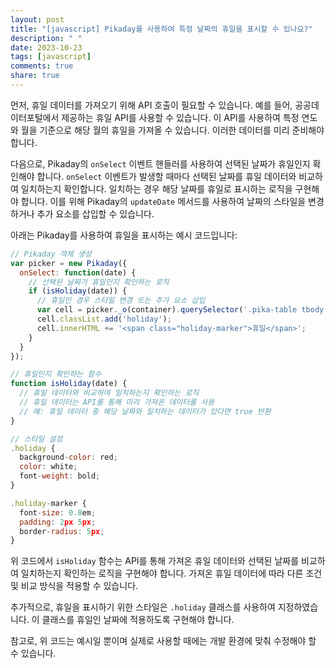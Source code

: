 ```yaml
---
layout: post
title: "[javascript] Pikaday를 사용하여 특정 날짜의 휴일을 표시할 수 있나요?"
description: " "
date: 2023-10-23
tags: [javascript]
comments: true
share: true
---
```


먼저, 휴일 데이터를 가져오기 위해 API 호출이 필요할 수 있습니다. 예를 들어, 공공데이터포털에서 제공하는 휴일 API를 사용할 수 있습니다. 이 API를 사용하여 특정 연도와 월을 기준으로 해당 월의 휴일을 가져올 수 있습니다. 이러한 데이터를 미리 준비해야 합니다.

다음으로, Pikaday의 `onSelect` 이벤트 핸들러를 사용하여 선택된 날짜가 휴일인지 확인해야 합니다. `onSelect` 이벤트가 발생할 때마다 선택된 날짜를 휴일 데이터와 비교하여 일치하는지 확인합니다. 일치하는 경우 해당 날짜를 휴일로 표시하는 로직을 구현해야 합니다. 이를 위해 Pikaday의 `updateDate` 메서드를 사용하여 날짜의 스타일을 변경하거나 추가 요소를 삽입할 수 있습니다.

아래는 Pikaday를 사용하여 휴일을 표시하는 예시 코드입니다:

```javascript
// Pikaday 객체 생성
var picker = new Pikaday({
  onSelect: function(date) {
    // 선택된 날짜가 휴일인지 확인하는 로직
    if (isHoliday(date)) {
      // 휴일인 경우 스타일 변경 또는 추가 요소 삽입
      var cell = picker._o(container).querySelector('.pika-table tbody td[data-pika-day="' + date.getDate() + '"]');
      cell.classList.add('holiday');
      cell.innerHTML += '<span class="holiday-marker">휴일</span>';
    }
  }
});

// 휴일인지 확인하는 함수
function isHoliday(date) {
  // 휴일 데이터와 비교하여 일치하는지 확인하는 로직
  // 휴일 데이터는 API를 통해 미리 가져온 데이터를 사용
  // 예: 휴일 데이터 중 해당 날짜와 일치하는 데이터가 있다면 true 반환
}

// 스타일 설정
.holiday {
  background-color: red;
  color: white;
  font-weight: bold;
}

.holiday-marker {
  font-size: 0.8em;
  padding: 2px 5px;
  border-radius: 5px;
}
```

위 코드에서 `isHoliday` 함수는 API를 통해 가져온 휴일 데이터와 선택된 날짜를 비교하여 일치하는지 확인하는 로직을 구현해야 합니다. 가져온 휴일 데이터에 따라 다른 조건 및 비교 방식을 적용할 수 있습니다.

추가적으로, 휴일을 표시하기 위한 스타일은 `.holiday` 클래스를 사용하여 지정하였습니다. 이 클래스를 휴일인 날짜에 적용하도록 구현해야 합니다.

참고로, 위 코드는 예시일 뿐이며 실제로 사용할 때에는 개발 환경에 맞춰 수정해야 할 수 있습니다.